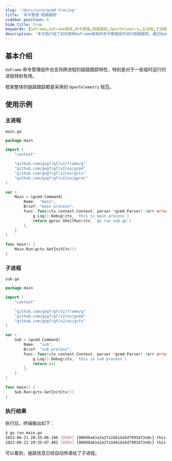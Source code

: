 ```yaml
---
slug: '/docs/core/gcmd-tracing'
title: '命令管理-链路跟踪'
sidebar_position: 6
hide_title: true
keywords: [GoFrame,GoFrame框架,命令管理,链路跟踪,OpenTelemetry,主进程,子进程,gcmd,gproc,gctx]
description: '本文档介绍了如何使用GoFrame框架的命令管理组件进行链路跟踪。通过OpenTelemetry规范，使用GoFrame可以实现跨进程的链路跟踪，特别适用于临时运行的进程。示例中展示了如何通过主进程调用子进程，并自动传递链路信息。'
---
```


## 基本介绍

`GoFrame` 命令管理组件也支持跨进程的链路跟踪特性，特别是对于一些临时运行的进程特别有用。

框架整体的链路跟踪都是采用的 `OpenTelemetry` 规范。

## 使用示例

### 主进程

`main.go`

```go
package main

import (
    "context"

    "github.com/gogf/gf/v2/frame/g"
    "github.com/gogf/gf/v2/os/gcmd"
    "github.com/gogf/gf/v2/os/gctx"
    "github.com/gogf/gf/v2/os/gproc"
)

var (
    Main = &gcmd.Command{
        Name:  "main",
        Brief: "main process",
        Func: func(ctx context.Context, parser *gcmd.Parser) (err error) {
            g.Log().Debug(ctx, `this is main process`)
            return gproc.ShellRun(ctx, `go run sub.go`)
        },
    }
)

func main() {
    Main.Run(gctx.GetInitCtx())
}
```

### 子进程

`sub.go`

```go
package main

import (
    "context"

    "github.com/gogf/gf/v2/frame/g"
    "github.com/gogf/gf/v2/os/gcmd"
    "github.com/gogf/gf/v2/os/gctx"
)

var (
    Sub = &gcmd.Command{
        Name:  "sub",
        Brief: "sub process",
        Func: func(ctx context.Context, parser *gcmd.Parser) (err error) {
            g.Log().Debug(ctx, `this is sub process`)
            return nil
        },
    }
)

func main() {
    Sub.Run(gctx.GetInitCtx())
}
```

### 执行结果

执行后，终端输出如下：

```bash
$ go run main.go
2022-06-21 20:35:06.196 [DEBU] {00698a61e2a2fa1661da5d7993d72e8c} this is main process
2022-06-21 20:35:07.482 [DEBU] {00698a61e2a2fa1661da5d7993d72e8c} this is sub process
```

可以看到，链路信息已经自动传递给了子进程。